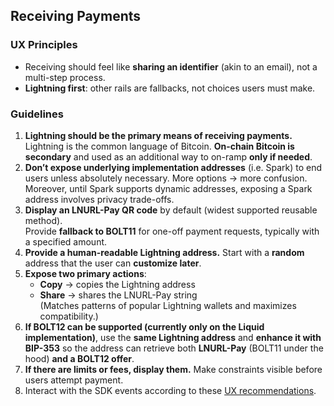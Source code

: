## Receiving Payments
### UX Principles
- Receiving should feel like **sharing an identifier** (akin to an email), not a multi-step process.
- **Lightning first**: other rails are fallbacks, not choices users must make.
  
### Guidelines
1. **Lightning should be the primary means of receiving payments.** Lightning is the common language of Bitcoin. **On-chain Bitcoin is secondary** and used as an additional way to on-ramp **only if needed**.
2. **Don’t expose underlying implementation addresses** (i.e. Spark) to end users unless absolutely necessary. More options → more confusion. Moreover, until Spark supports dynamic addresses, exposing a Spark address involves privacy trade-offs.
3. **Display an LNURL-Pay QR code** by default (widest supported reusable method).  
   Provide **fallback to BOLT11** for one-off payment requests, typically with a specified amount.
4. **Provide a human-readable Lightning address.** Start with a **random** address that the user can **customize later**.
5. **Expose two primary actions**:  
   - **Copy** → copies the Lightning address  
   - **Share** → shares the LNURL-Pay string  
   (Matches patterns of popular Lightning wallets and maximizes compatibility.)
6. **If BOLT12 can be supported (currently only on the Liquid implementation)**, use the **same Lightning address** and **enhance it with BIP-353** so the address can retrieve both **LNURL-Pay** (BOLT11 under the hood) **and a BOLT12 offer**.
7. **If there are limits or fees, display them.** Make constraints visible before users attempt payment.
8. Interact with the SDK events according to these [UX recommendations](/guide/receive_payment.md#lightning-1).

